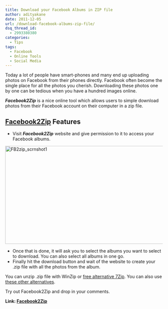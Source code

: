 ```yaml
---
title: Download your Facebook Albums in ZIP file
author: adityakane
date: 2011-12-05
url: /download-facebook-albums-zip-file/
dsq_thread_id:
  - 2993380380
categories:
  - Tips
tags:
  - Facebook
  - Online Tools
  - Social Media
---
```

Today a lot of people have smart-phones and many end up uploading photos on Facebook from their phones directly. Facebook often become the single place for all the photos you cherish. Downloading these photos one by one can be tedious when you have a hundred images online.

***Facebook2Zip*** is a nice online tool which allows users to simple download photos from their Facebook account on their computer in a zip file.

## <a href="http://facebook2zip.com/" onclick="_gaq.push(['_trackEvent', 'outbound-article', 'http://facebook2zip.com/', 'Facebook2Zip']);" >Facebook2Zip</a> Features

  * Visit ***Facebook2Zip*** website and give permission to it to access your Facebook albums.

[<img class="wp-image-51410" style="padding-left: 0px;padding-right: 0px;padding-top: 0px;border: 0px" src="http://cdn.devilsworkshop.org/files/2011/12/FB2zip_scrnshot1_thumb.png" alt="FB2zip_scrnshot1" width="570" height="314" border="0" />][1]

  * Once that is done, it will ask you to select the albums you want to select to download. You can also select all albums in one go.
  * Finally hit the download button and wait of the website to create your .zip file with all the photos from the album.

You can unzip .zip file with WinZip or [free alternative 7Zip][2]. You can also use [these other alternatives][3].

Try out Facebook2Zip and drop in your comments.

**Link: <a href="http://facebook2zip.com/" onclick="_gaq.push(['_trackEvent', 'outbound-article', 'http://facebook2zip.com/', 'Facebook2Zip']);" >Facebook2Zip</a>**

 [1]: http://cdn.devilsworkshop.org/files/2011/12/FB2zip_scrnshot1.png
 [2]: http://devilsworkshop.org/7zip-free-alternative-for-winzip-and-winrar/ "7Zip: Free alternative for WinZip and Winrar"
 [3]: http://devilsworkshop.org/5-free-alternatives-software-to-winrar/ "5 Free Alternatives Software to Winrar"
